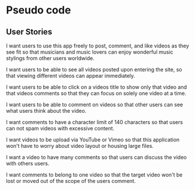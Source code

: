 # Pseudo code

<h2>User Stories</h2>
<p>I want users to use this app freely to post, comment, and like videos as they see fit so that musicians and music lovers can enjoy wonderful music stylings from other users worldwide.</p>
<p>I want users to be able to see all videos posted upon entering the site, so that viewing different videos can appear immediately.</p>
<p>I want users to be able to click on a videos title to show only that video and that videos comments so that they can focus on solely one video at a time.</p>
<p>I want users to be able to comment on videos so that other users can see what users think about the video.</p>
<p>I want comments to have a character limit of 140 characters so that users can not spam videos with excessive content.</p>
<p>I want videos to be upload via YouTube or Vimeo so that this application won't have to worry about video layout or housing large files.</p>
<p>I want a video to have many comments so that users can discuss the video with others users.</p>
<p>I want comments to belong to one video so that the target video won't be lost or moved out of the scope of the users comment.</p>
